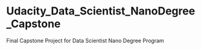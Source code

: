 # Udacity_Data_Scientist_NanoDegree_Capstone
Final Capstone Project for Data Scientist Nano Degree Program
